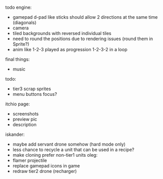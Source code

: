 todo engine:
- gamepad d-pad like sticks should allow 2 directions at the same time (diagonals)
- camera
- tiled backgrounds with reversed individual tiles
- need to round the positions due to rendering issues (round them in Sprite?)
- anim like 1-2-3 played as progression 1-2-3-2 in a loop

final things:
- music

todo:
- tier3 scrap sprites
- menu buttons focus?

itchio page:
- screenshots
- preview pic
- description

iskander:
- maybe add servant drone somehow (hard mode only)
- less chance to recycle a unit that can be used in a recipe?
- make cloning prefer non-tier1 units
oleg:
- flamer projectile
- replace gamepad icons in game
- redraw tier2 drone (recharger)
